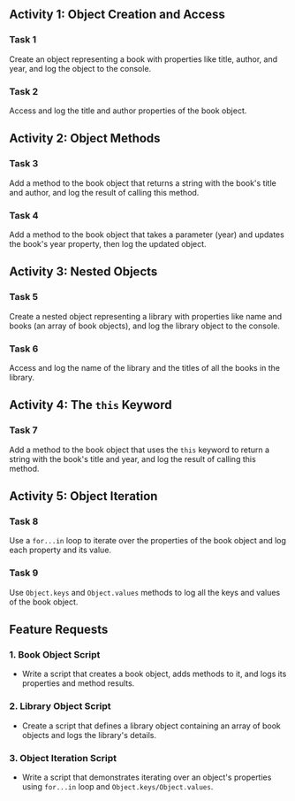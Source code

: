 ## Activity 1: Object Creation and Access

### Task 1
Create an object representing a book with properties like title, author, and year, and log the object to the console.

### Task 2
Access and log the title and author properties of the book object.

## Activity 2: Object Methods

### Task 3
Add a method to the book object that returns a string with the book's title and author, and log the result of calling this method.

### Task 4
Add a method to the book object that takes a parameter (year) and updates the book's year property, then log the updated object.


## Activity 3: Nested Objects

### Task 5
Create a nested object representing a library with properties like name and books (an array of book objects), and log the library object to the console.

### Task 6
Access and log the name of the library and the titles of all the books in the library.

## Activity 4: The `this` Keyword

### Task 7
Add a method to the book object that uses the `this` keyword to return a string with the book's title and year, and log the result of calling this method.

## Activity 5: Object Iteration

### Task 8
Use a `for...in` loop to iterate over the properties of the book object and log each property and its value.

### Task 9
Use `Object.keys` and `Object.values` methods to log all the keys and values of the book object.

## Feature Requests

### 1. Book Object Script
- Write a script that creates a book object, adds methods to it, and logs its properties and method results.

### 2. Library Object Script
- Create a script that defines a library object containing an array of book objects and logs the library's details.

### 3. Object Iteration Script
- Write a script that demonstrates iterating over an object's properties using `for...in` loop and `Object.keys/Object.values`.
